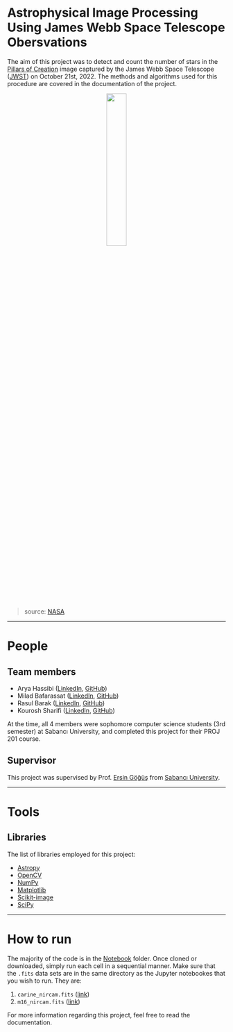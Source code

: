 # Astrophysical Image Processing Using James Webb Space Telescope Obersvations
The aim of this project was to detect and count the number of stars in the [Pillars of Creation](https://www.nasa.gov/feature/goddard/2022/nasa-s-webb-takes-star-filled-portrait-of-pillars-of-creation) image captured by the James Webb Space Telescope ([JWST](https://webb.nasa.gov/)) on October 21st, 2022. The methods and algorithms used for this procedure are covered in the documentation of the project.

<p align="center"><img width=30% src="https://www.nasa.gov/sites/default/files/styles/full_width/public/thumbnails/image/stsci-01gfnn3pwjmy4rqxkz585bc4qh.png?itok=Xja4XWS0"></p>

> source: [NASA](https://www.nasa.gov/feature/goddard/2022/nasa-s-webb-takes-star-filled-portrait-of-pillars-of-creation)

---

# People
## Team members
- Arya Hassibi ([LinkedIn](https://www.linkedin.com/in/aryahassibi/), [GitHub](https://github.com/aryahassibi))
- Milad Bafarassat ([LinkedIn](https://www.linkedin.com/in/miladbafarassat/), [GitHub](https://github.com/Miladbaf))
- Rasul Barak ([LinkedIn](https://www.linkedin.com/in/rasul-barak-548360227/), [GitHub](https://github.com/rasulbarak))
- Kourosh Sharifi ([LinkedIn](https://www.linkedin.com/in/kouroshsharifi/), [GitHub](https://github.com/KouroshKSH/))

At the time, all 4 members were sophomore computer science students (3rd semester) at Sabancı University, and completed this project for their PROJ 201 course.

## Supervisor
This project was supervised by Prof. [Ersin Göğüş](http://people.sabanciuniv.edu/ersing/) from [Sabancı University](https://www.sabanciuniv.edu/en).

---

# Tools
## Libraries
The list of libraries employed for this project:
- [Astropy](https://www.astropy.org/)
- [OpenCV](https://opencv.org/)
- [NumPy](https://numpy.org/)
- [Matplotlib](https://matplotlib.org/)
- [Scikit-image](https://scikit-image.org/)
- [SciPy](https://scipy.org/)

---

# How to run
The majority of the code is in the [Notebook](https://github.com/KouroshKSH/Astrophysical-Image-Processing-Using-JWST/tree/main/Notebooks) folder. Once cloned or downloaded, simply run each cell in a sequential manner. Make sure that the `.fits` data sets are in the same directory as the Jupyter notebookes that you wish to run. They are:
1. `carine_nircam.fits` ([link](https://github.com/KouroshKSH/Astrophysical-Image-Processing-Using-JWST/blob/main/Notebooks/carina_nircam.fits))
2. `m16_nircam.fits` ([link](https://github.com/KouroshKSH/Astrophysical-Image-Processing-Using-JWST/blob/main/Notebooks/carina_nircam.fits))

For more information regarding this project, feel free to read the documentation.
